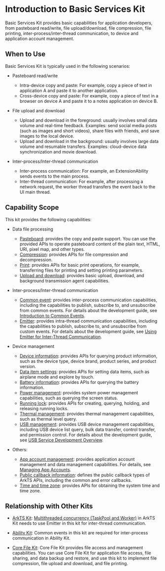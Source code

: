 # Introduction to Basic Services Kit

Basic Services Kit provides basic capabilities for application developers, from pasteboard read/write, file upload/download, file compression, file printing, inter-process/inter-thread communication, to device and application account management.

## When to Use

Basic Services Kit is typically used in the following scenarios:


- Pasteboard read/write
  - Intra-device copy and paste: For example, copy a piece of text in application A and paste it to another application.
  - Cross-device copy and paste: For example, copy a piece of text in a browser on device A and paste it to a notes application on device B.

- File upload and download
  - Upload and download in the foreground: usually involves small data volume and real-time feedback. Examples: send social media posts (such as images and short videos), share files with friends, and save images to the local device.
  - Upload and download in the background: usually involves large data volume and resumable transfers. Examples: cloud-device data synchronization and movie download.

- Inter-process/Inter-thread communication
  - Inter-process communication: For example, an ExtensionAbility sends events to the main process.
  - Inter-thread communication: For example, after processing a network request, the worker thread transfers the event back to the UI main thread.

## Capability Scope

This kit provides the following capabilities:

- Data file processing
  - [Pasteboard](../reference/apis-basic-services-kit/js-apis-pasteboard.md): provides the copy and paste support. You can use the provided APIs to operate pasteboard content of the plain text, HTML, URI, pixel map, and other types.
  - [Compression](../reference/apis-basic-services-kit/js-apis-zlib.md): provides APIs for file compression and decompression.
  - [Print](../reference/apis-basic-services-kit/js-apis-print.md): provides APIs for basic print operations, for example, transferring files for printing and setting printing parameters.
  - [Upload and download](../reference/apis-basic-services-kit/js-apis-request.md): provides basic upload, download, and background transmission agent capabilities.

- Inter-process/Inter-thread communication
  - [Common event](../reference/apis-basic-services-kit/js-apis-commonEventManager.md): provides inter-process communication capabilities, including the capabilities to publish, subscribe to, and unsubscribe from common events. For details about the development guide, see [Introduction to Common Events](common-event/common-event-overview.md).
  - [Emitter](../reference/apis-basic-services-kit/js-apis-emitter.md): provides intra-thread communication capabilities, including the capabilities to publish, subscribe to, and unsubscribe from custom events. For details about the development guide, see [Using Emitter for Inter-Thread Communication](common-event/itc-with-emitter.md).

- Device management
  - [Device information](../reference/apis-basic-services-kit/js-apis-device-info.md): provides APIs for querying product information, such as the device type, device brand, product series, and product version.
  - [Data item settings](../reference/apis-basic-services-kit/js-apis-settings.md): provides APIs for setting data items, such as airplane mode and explore by touch.
  - [Battery information](../reference/apis-basic-services-kit/js-apis-battery-info.md): provides APIs for querying the battery information.
  - [Power management](../reference/apis-basic-services-kit/js-apis-power.md): provides system power management capabilities, such as querying the screen status.
  - [Running lock](../reference/apis-basic-services-kit/js-apis-runninglock.md): provides APIs for creating, querying, holding, and releasing running locks.
  - [Thermal management](../reference/apis-basic-services-kit/js-apis-thermal.md): provides thermal management capabilities, such as thermal level query.
  - [USB management](../reference/apis-basic-services-kit/js-apis-usbManager.md): provides USB device management capabilities, including USB device list query, bulk data transfer, control transfer, and permission control. For details about the development guide, see [USB Service Development Overview](usb/usb-overview.md).

- Others:
  - [App account management](../reference/apis-basic-services-kit/js-apis-appAccount.md): provides application account management and data management capabilities. For details, see [Managing App Accounts](account/manage-application-account.md).
  - [Public callback information](../reference/apis-basic-services-kit/js-apis-base.md): defines the public callback types of ArkTS APIs, including the common and error callbacks.
  - [Time and time zone](../reference/apis-basic-services-kit/js-apis-date-time.md): provides APIs for obtaining the system time and time zone.

## Relationship with Other Kits

- [ArkTS Kit](../arkts-utils/arkts-overview.md): [Multithreaded concurrency (TaskPool and Worker)](../arkts-utils/multi-thread-concurrency-overview.md) in ArkTS Kit needs to use Emitter in this kit for inter-thread communication.

- [Ability Kit](../application-models/abilitykit-overview.md): Common events in this kit are required for inter-process communication in Ability Kit.

- [Core File Kit](../file-management/core-file-kit-intro.md): Core File Kit provides file access and management capabilities. You can use Core File Kit for application file access, file sharing, and data backup and restore, and use this kit to implement file compression, file upload and download, and file printing.

<!--no_check-->


